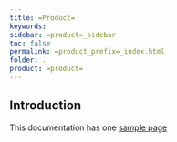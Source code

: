 ```yaml
---
title: =Product=
keywords: 
sidebar: =product=_sidebar
toc: false
permalink: =product_prefix=_index.html
folder: .
product: =product=
---
```


## Introduction

This documentation has one [sample page](=product_prefix=_sample1.html)
